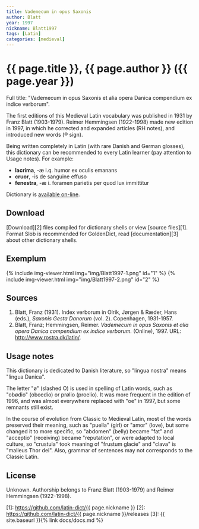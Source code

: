 ```yaml
---
title: Vademecum in opus Saxonis
author: Blatt
year: 1997
nickname: Blatt1997
tags: [Latin]
categories: [medieval]
---
```

# {{ page.title }}, {{ page.author }} ({{ page.year }})

Full title: "Vademecum in opus Saxonis et alia opera Danica compendium ex indice verborum".

The first editions of this Medieval Latin vocabulary was published in 1931 by Franz Blatt (1903-1979). Reimer Hemmingsen (1922-1998) made new edition in 1997, in which he corrected and expanded articles (RH notes), and introduced new words (® sign).

Being written completely in Latin (with rare Danish and German glosses), this dictionary can be recommended to every Latin learner (pay attention to Usage notes). For example:

- **lacrima**, -æ i.q. humor ex oculis emanans
- **cruor**, -is de sanguine effuso
- **fenestra**, -æ i. foramen parietis per quod lux immittitur

Dictionary is [available on-line](http://www.rostra.dk/latin/).


## Download

[Download][2] files compiled for dictionary shells or view [source files][1]. Format Slob is recommended for GoldenDict, read [documentation][3] about other dictionary shells.


## Exemplum

{% include img-viewer.html img="img/Blatt1997-1.png" id="1" %}
{% include img-viewer.html img="img/Blatt1997-2.png" id="2" %}


## Sources

1. Blatt, Franz (1931). Index verborum in Olrik, Jørgen &amp; Ræder, Hans (eds.), _Saxonis Gesta Danorum_ (vol. 2). Copenhagen, 1931-1957.
1. Blatt, Franz; Hemmingsen, Reimer. _Vademecum in opus Saxonis et alia opera Danica compendium ex indice verborum._ (Online), 1997. URL: <http://www.rostra.dk/latin/>. 


## Usage notes

This dictionary is dedicated to Danish literature, so "lingua nostra" means "lingua Danica".

The letter "ø" (slashed O) is used in spelling of Latin words, such as "obødio" (oboedio) or prølio (proelio). It was more frequent in the edition of 1996, and was almost everywhere replaced with "oe" in 1997, but some remnants still exist.

In the course of evolution from Classic to Medieval Latin, most of the words preserved their meaning, such as "puella" (girl) or "amor" (love), but some changed it to more specific, so "abdomen" (belly) became "fat" and "acceptio" (receiving) became "reputation", or were adapted to local culture, so "crustula" took meaning of "frustum glacie" and "clava" is "malleus Thor dei". Also, grammar of sentences may not corresponds to the Classic Latin.


## License

Unknown. Authorship belongs to Franz Blatt (1903-1979) and Reimer Hemmingsen (1922-1998).


[1]: https://github.com/latin-dict/{{ page.nickname }}
[2]: https://github.com/latin-dict/{{ page.nickname }}/releases
[3]: {{ site.baseurl }}{% link docs/docs.md %}
